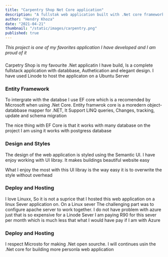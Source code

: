 ```yaml
---
title: "Carpentry Shop Net Core application"
description: "A fullstak web application built with .Net core framework using SQlite database for simplicity"
author: "Hendry Khoza"
date: "2021-04-21"
thumbnail: "/static/images/carpentry.png"
published: true
---
```


*This project is one of my favorites application I have developed and
I am proud of it*


###

Carpetry Shop is my favourite .Net applicatin  I have build, Is a
complete fullstack application with databbase, Authetication and
elegant design. I have used Linode to host the applicaton on a
Ubuntu Server


### Entity Framework

To intergrate with the databse I use EF core which is a recomended by
Microsoft when using .Net Core. Entity framwrok core is a moredern object-databbase
mapper for .NET, It Support LINQ queries, Changes, tracking, update and schema
migration

The nice thing with EF Core is that it works with many database on the
project I am using it works with postgress database

### Design and Styles

The design of the web application is styled using  the Semantic UI. I have
enjoy working with UI libray. It makes buildings beautiful website easy

What I enjoy the most with this UI libray is the way easy it is to overwrite
the style without overhead


### Deploy and Hosting

I love Linuxx, So it is not a suprice that I hosted this web application on a linux
Sever application on. On a Linux sever The challenging part was to configure apache
server to work together. I do not have problem with azure just that is so expensive
for a Linode Sever I am paying R90 for this sever per month which is much less
that what I would have pay if I am with Azure

### Deploy and Hosting
I respect Microsto for making .Net open sourche. I will continues usin the
.Net core for building more personla web application
